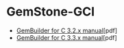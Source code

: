 # GemStone-GCI

- [GemBuilder for C 3.2.x manual](https://downloads.gemtalksystems.com/docs/GemStone64/3.2.x/GS64-GemBuilderforC-3.2.pdf)[pdf]
- [GemBuilder for C 3.3.x manual](https://downloads.gemtalksystems.com/docs/GemStone64/3.3.x/GS64-GemBuilderforC-3.3.pdf)[pdf]
